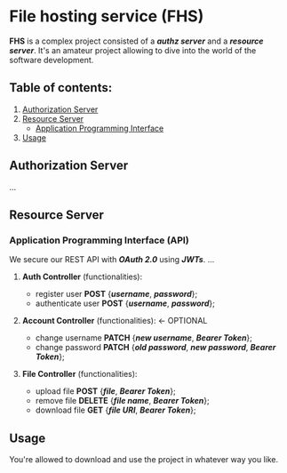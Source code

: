 # File hosting service (FHS)
**FHS** is a complex project consisted of a ***authz server*** and a ***resource server***. It's an amateur project allowing to dive into the world of the software development.

## Table of contents:
1. [Authorization Server](#authz-server)
2. [Resource Server](#resource-server)
    - [Application Programming Interface](#api)
3. [Usage](#usage)

## Authorization Server <a name="authz-server"></a>
...

## Resource Server <a name="resource-server"></a>

### Application Programming Interface (API) <a name="api"></a>
We secure our REST API with ***OAuth 2.0*** using ***JWTs***.
...

1. **Auth Controller** (functionalities):
    - register user **POST** {***username***, ***password***};
    - authenticate user **POST** {***username***, ***password***};

2. **Account Controller** (functionalities): <- OPTIONAL
    - change username **PATCH** {***new username***, ***Bearer Token***};
    - change password **PATCH** {***old password***, ***new password***, ***Bearer Token***};

3. **File Controller** (functionalities):
    - upload file **POST** {***file***, ***Bearer Token***};
    - remove file **DELETE** {***file name***, ***Bearer Token***};
    - download file **GET** {***file URI***, ***Bearer Token***};

## Usage <a name="usage"></a>
You're allowed to download and use the project in whatever way you like.
